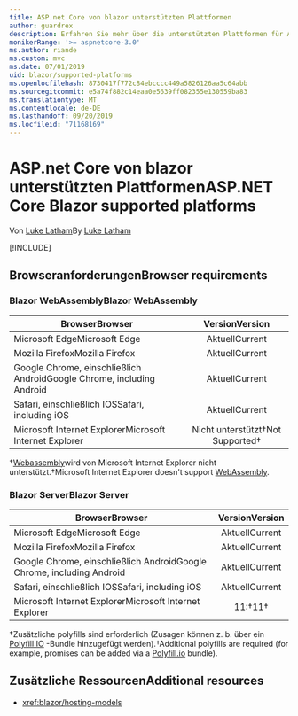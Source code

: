 ```yaml
---
title: ASP.net Core von blazor unterstützten Plattformen
author: guardrex
description: Erfahren Sie mehr über die unterstützten Plattformen für ASP.net Core blazor.
monikerRange: '>= aspnetcore-3.0'
ms.author: riande
ms.custom: mvc
ms.date: 07/01/2019
uid: blazor/supported-platforms
ms.openlocfilehash: 8730417f772c84ebcccc449a5826126aa5c64abb
ms.sourcegitcommit: e5a74f882c14eaa0e5639ff082355e130559ba83
ms.translationtype: MT
ms.contentlocale: de-DE
ms.lasthandoff: 09/20/2019
ms.locfileid: "71168169"
---
```

# <a name="aspnet-core-blazor-supported-platforms"></a><span data-ttu-id="926da-103">ASP.net Core von blazor unterstützten Plattformen</span><span class="sxs-lookup"><span data-stu-id="926da-103">ASP.NET Core Blazor supported platforms</span></span>

<span data-ttu-id="926da-104">Von [Luke Latham](https://github.com/guardrex)</span><span class="sxs-lookup"><span data-stu-id="926da-104">By [Luke Latham](https://github.com/guardrex)</span></span>

[!INCLUDE[](~/includes/blazorwasm-preview-notice.md)]

## <a name="browser-requirements"></a><span data-ttu-id="926da-105">Browseranforderungen</span><span class="sxs-lookup"><span data-stu-id="926da-105">Browser requirements</span></span>

### <a name="blazor-webassembly"></a><span data-ttu-id="926da-106">Blazor WebAssembly</span><span class="sxs-lookup"><span data-stu-id="926da-106">Blazor WebAssembly</span></span>

| <span data-ttu-id="926da-107">Browser</span><span class="sxs-lookup"><span data-stu-id="926da-107">Browser</span></span>                          | <span data-ttu-id="926da-108">Version</span><span class="sxs-lookup"><span data-stu-id="926da-108">Version</span></span>               |
| -------------------------------- | :-------------------: |
| <span data-ttu-id="926da-109">Microsoft Edge</span><span class="sxs-lookup"><span data-stu-id="926da-109">Microsoft Edge</span></span>                   | <span data-ttu-id="926da-110">Aktuell</span><span class="sxs-lookup"><span data-stu-id="926da-110">Current</span></span>               |
| <span data-ttu-id="926da-111">Mozilla Firefox</span><span class="sxs-lookup"><span data-stu-id="926da-111">Mozilla Firefox</span></span>                  | <span data-ttu-id="926da-112">Aktuell</span><span class="sxs-lookup"><span data-stu-id="926da-112">Current</span></span>               |
| <span data-ttu-id="926da-113">Google Chrome, einschließlich Android</span><span class="sxs-lookup"><span data-stu-id="926da-113">Google Chrome, including Android</span></span> | <span data-ttu-id="926da-114">Aktuell</span><span class="sxs-lookup"><span data-stu-id="926da-114">Current</span></span>               |
| <span data-ttu-id="926da-115">Safari, einschließlich IOS</span><span class="sxs-lookup"><span data-stu-id="926da-115">Safari, including iOS</span></span>            | <span data-ttu-id="926da-116">Aktuell</span><span class="sxs-lookup"><span data-stu-id="926da-116">Current</span></span>               |
| <span data-ttu-id="926da-117">Microsoft Internet Explorer</span><span class="sxs-lookup"><span data-stu-id="926da-117">Microsoft Internet Explorer</span></span>      | <span data-ttu-id="926da-118">Nicht unterstützt&dagger;</span><span class="sxs-lookup"><span data-stu-id="926da-118">Not Supported&dagger;</span></span> |

<span data-ttu-id="926da-119">&dagger;[Webassembly](https://webassembly.org)wird von Microsoft Internet Explorer nicht unterstützt.</span><span class="sxs-lookup"><span data-stu-id="926da-119">&dagger;Microsoft Internet Explorer doesn't support [WebAssembly](https://webassembly.org).</span></span>

### <a name="blazor-server"></a><span data-ttu-id="926da-120">Blazor Server</span><span class="sxs-lookup"><span data-stu-id="926da-120">Blazor Server</span></span>

| <span data-ttu-id="926da-121">Browser</span><span class="sxs-lookup"><span data-stu-id="926da-121">Browser</span></span>                          | <span data-ttu-id="926da-122">Version</span><span class="sxs-lookup"><span data-stu-id="926da-122">Version</span></span>    |
| -------------------------------- | :--------: |
| <span data-ttu-id="926da-123">Microsoft Edge</span><span class="sxs-lookup"><span data-stu-id="926da-123">Microsoft Edge</span></span>                   | <span data-ttu-id="926da-124">Aktuell</span><span class="sxs-lookup"><span data-stu-id="926da-124">Current</span></span>    |
| <span data-ttu-id="926da-125">Mozilla Firefox</span><span class="sxs-lookup"><span data-stu-id="926da-125">Mozilla Firefox</span></span>                  | <span data-ttu-id="926da-126">Aktuell</span><span class="sxs-lookup"><span data-stu-id="926da-126">Current</span></span>    |
| <span data-ttu-id="926da-127">Google Chrome, einschließlich Android</span><span class="sxs-lookup"><span data-stu-id="926da-127">Google Chrome, including Android</span></span> | <span data-ttu-id="926da-128">Aktuell</span><span class="sxs-lookup"><span data-stu-id="926da-128">Current</span></span>    |
| <span data-ttu-id="926da-129">Safari, einschließlich IOS</span><span class="sxs-lookup"><span data-stu-id="926da-129">Safari, including iOS</span></span>            | <span data-ttu-id="926da-130">Aktuell</span><span class="sxs-lookup"><span data-stu-id="926da-130">Current</span></span>    |
| <span data-ttu-id="926da-131">Microsoft Internet Explorer</span><span class="sxs-lookup"><span data-stu-id="926da-131">Microsoft Internet Explorer</span></span>      | <span data-ttu-id="926da-132">11:&dagger;</span><span class="sxs-lookup"><span data-stu-id="926da-132">11&dagger;</span></span> |

<span data-ttu-id="926da-133">&dagger;Zusätzliche polyfills sind erforderlich (Zusagen können z. b. über ein [Polyfill.IO](https://polyfill.io/v3/) -Bundle hinzugefügt werden).</span><span class="sxs-lookup"><span data-stu-id="926da-133">&dagger;Additional polyfills are required (for example, promises can be added via a [Polyfill.io](https://polyfill.io/v3/) bundle).</span></span>

## <a name="additional-resources"></a><span data-ttu-id="926da-134">Zusätzliche Ressourcen</span><span class="sxs-lookup"><span data-stu-id="926da-134">Additional resources</span></span>

* <xref:blazor/hosting-models>
